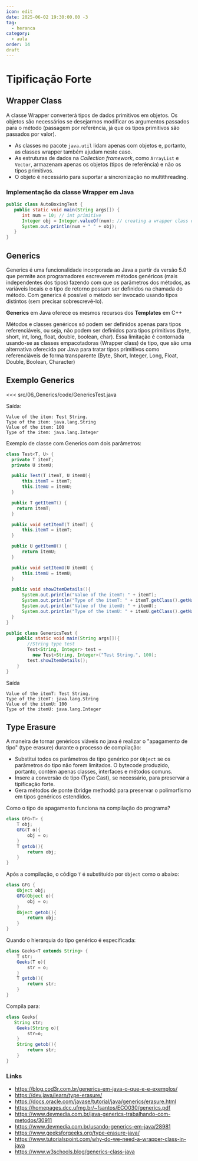 ```yaml
---
icon: edit
date: 2025-06-02 19:30:00.00 -3
tag:
  - heranca
category:
  - aula
order: 14
draft
---
```

# Tipificação Forte


## Wrapper Class

A classe Wrapper converterá tipos de dados primitivos em objetos. Os objetos são necessários se desejarmos modificar os argumentos passados para o método (passagem por referência, já que  os tipos primitivos são passados por valor).

- As classes no pacote `java.util` lidam apenas com objetos e, portanto, as classes wrapper também ajudam neste caso.
- As estruturas de dados na _Collection framework_, como `ArrayList` e `Vector`, armazenam apenas os objetos (tipos de referência) e não os tipos primitivos.
- O objeto é necessário para suportar a sincronização no multithreading.

### Implementação da classe Wrapper em Java

```java
public class AutoBoxingTest {
   public static void main(String args[]) {
      int num = 10; // int primitive
      Integer obj = Integer.valueOf(num); // creating a wrapper class object
      System.out.println(num + " " + obj);
   }
}
```


## Generics

Generics é uma funcionalidade incorporada ao Java a partir da versão 5.0 que permite aos programadores escreverem métodos genéricos (mais independentes dos tipos) fazendo com que os parâmetros dos métodos, as variáveis locais e o tipo de retorno possam ser definidos na chamada do método. Com generics é possível o método ser invocado usando tipos distintos (sem precisar sobrescrevê-lo).

**Generics** em Java oferece os mesmos recursos dos **Templates** em C++

Métodos e classes genéricos só podem ser definidos apenas para tipos referenciáveis, ou seja, não podem ser definidos para tipos primitivos (byte, short, int, long, float, double, boolean, char). Essa limitação é contornada usando-se as classes empacotadoras (Wrapper class) de tipo, que são uma alternativa oferecida por Java para tratar tipos primitivos como referenciáveis de forma transparente (Byte, Short, Integer, Long, Float, Double, Boolean, Character)


## Exemplo Generics

<<< src/06_Generics/code/GenericsTest.java

Saída:

```shell
Value of the item: Test String.
Type of the item: java.lang.String
Value of the item: 100
Type of the item: java.lang.Integer
```

Exemplo de classe com Generics com dois parâmetros:

```java
class Test<T, U> {
  private T itemT;
  private U itemU;

  public Test(T itemT, U itemU){
      this.itemT = itemT;
      this.itemU = itemU;
  }

  public T getItemT() {
    return itemT;
  }

  public void setItemT(T itemT) {
      this.itemT = itemT;
  }

  public U getItemU() {
      return itemU;
  }

  public void setItemU(U itemU) {
      this.itemU = itemU;
  }

  public void showItemDetails(){
      System.out.println("Value of the itemT: " + itemT);
      System.out.println("Type of the itemT: " + itemT.getClass().getName());
      System.out.println("Value of the itemU: " + itemU);
      System.out.println("Type of the itemU: " + itemU.getClass().getName());
  }
}

public class GenericsTest {
    public static void main(String args[]){
        //String type test
        Test<String, Integer> test =
          new Test<String, Integer>("Test String.", 100);
        test.showItemDetails();
    }
}
```

Saída

```shell
Value of the itemT: Test String.
Type of the itemT: java.lang.String
Value of the itemU: 100
Type of the itemU: java.lang.Integer
```

## Type Erasure

A maneira de tornar genéricos viáveis no java é realizar o "apagamento de tipo" (type erasure) durante o processo de compilação:

- Substitui todos os parâmetros de tipo genérico por `Object` se os parâmetros do tipo não forem limitados. O bytecode produzido, portanto, contém apenas classes, interfaces e métodos comuns.
- Insere a conversão de tipo (Type Cast), se necessário, para preservar a tipificação forte.
- Gera métodos de ponte (bridge methods) para preservar o polimorfismo em tipos genéricos estendidos.


Como o tipo de apagamento funciona na compilação do programa?

```java
class GFG<T> {
    T obj;
    GFG(T o){
        obj = o;
    }
    T getob(){
        return obj;
    }
}
```

Após a compilação, o código `T` é substituído por `Object` como o abaixo:

```java
class GFG {
    Object obj;
    GFG(Object o){
        obj = o;
    }
    Object getob(){
        return obj;
    }
}
```

Quando o hierarquia do tipo genérico é especificada:

```java
class Geeks<T extends String> {
    T str;
    Geeks(T o){
        str = o;
    }
    T getob(){
        return str;
    }
}
```

Compila para:

```java
class Geeks{
   String str;
    Geeks(String o){
        str=o;
    }
    String getob(){
        return str;
    }
}
```



### Links

- https://blog.cod3r.com.br/generics-em-java-o-que-e-e-exemplos/
- https://dev.java/learn/type-erasure/
- https://docs.oracle.com/javase/tutorial/java/generics/erasure.html
- https://homepages.dcc.ufmg.br/~fsantos/ECO030/generics.pdf
- https://www.devmedia.com.br/java-generics-trabalhando-com-metodos/30911
- https://www.devmedia.com.br/usando-generics-em-java/28981
- https://www.geeksforgeeks.org/type-erasure-java/
- https://www.tutorialspoint.com/why-do-we-need-a-wrapper-class-in-java
- https://www.w3schools.blog/generics-class-java

